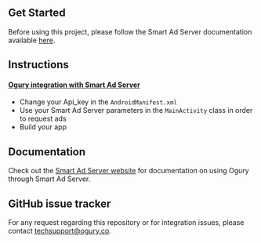 ## Get Started

Before using this project, please follow the Smart Ad Server documentation available [here](http://help.smartadserver.com/Android/V6.7/#Mediation/AdMediationOgury.htm).

## Instructions

#### [Ogury integration with Smart Ad Server](https://github.com/Ogury/Sample-Projects/tree/master/Android/Smart_ad_Server)
* Change your Api_key in the `AndroidManifest.xml`
* Use your Smart Ad Server parameters in the `MainActivity` class in order to request ads
* Build your app

## Documentation

Check out the [Smart Ad Server website](http://help.smartadserver.com/Android/V6.7/#Mediation/AdMediationOgury.htm) for documentation on using Ogury through Smart Ad Server.

## GitHub issue tracker

For any request regarding this repository or for integration issues, please contact techsupport@ogury.co.

